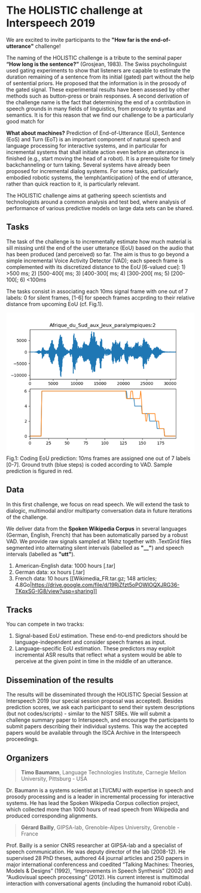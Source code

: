 # The HOLISTIC challenge at Interspeech 2019

We are excited to invite participants to the **"How far is the end-of-utterance"** challenge!

The naming of the HOLISTIC challenge is a tribute to the seminal paper **“How long is the sentence?”** (Grosjean, 1983). 
The Swiss psycholinguist used gating experiments to show that listeners are capable to estimate the duration 
remaining of a sentence from its initial (gated) part without the help of sentential priors. 
He proposed that the information is in the prosody of the gated signal. 
These experimental results have been assessed by other methods such as button-press or brain responses.
A second derivation of the challenge name is the fact that determining the end of a contribution in speech grounds in many fields of linguistics, from prosody to syntax and semantics. It is for this reason that we find our challenge to be a particularly good match for 

**What about machines?** Prediction of End-of-Utterance (EoU), Sentence (EoS) and Turn (EoT) is an important component of natural speech and language processing for interactive systems, and in particular for incremental systems that shall initiate action even before an utterance is finished (e.g., start moving the head of a robot).
It is a prerequisite for timely backchanneling or turn taking. Several systems have already been proposed for incremental dialog systems. For some tasks, particularly embodied robotic systems, the \emph{anticipation} of the end of utterance, rather than quick reaction to it, is particularly relevant.

The HOLISTIC challenge aims at gathering speech scientists and technologists around a common analysis and test bed, where analysis of performance of various predictive models on large data sets can be shared.

## Tasks
The task of the challenge is to incrementally estimate how much material is sill missing until 
the end of the user utterance (EoU) based on the audio that has been produced (and perceived) so far.
The aim is thus to go beyond a simple incremental Voice Activity Detector (VAD); each speech frame is complemented with its discretized distance to the EoU [6-valued cue]: 1) >500 ms; 2) [500-400[ ms; 3) [400-300[ ms; 4) [300-200[ ms; 5) [200-100[; 6) <100ms

The tasks consist in associating each 10ms signal frame with one out of 7 labels: 0 for silent frames, [1-6] for speech frames accprding to their relative distance from upcoming EoU (cf. Fig.1).

![Coding EoU prediction](pred_EoU.png)
Fig.1: Coding EoU prediction: 10ms frames are assigned one out of 7 labels [0-7]. Ground truth (blue steps) is coded according to VAD. Sample prediction is figured in red.

## Data
In this first challenge, we focus on read speech. We will extend the task to dialogic, 
multimodal and/or multiparty conversation data in future iterations of the challenge.

We deliver data from the **Spoken Wikipedia Corpus** in several languages (German, English, French) that has been automatically parsed by a robust VAD. We provide raw signals sampled at 16khz together with .TextGrid files segmented into alternating silent intervals (labelled as **"__"**) and speech intervals (labelled as **"utt"**).

1. American-English data: 1000 hours [.tar]
2. German data: xx hours [.tar]
3. French data: 10 hours [[Wikimedia_FR.tar.gz; 148 articles; 4.8Go|https://drive.google.com/file/d/19RjZfzt5oPOWlOQXJRG36-TKpxSG-IG8/view?usp=sharing]]

## Tracks
You can compete in two tracks:
1. Signal-based EoU estimation. These end-to-end predictors should be language-independent and consider speech frames as input.
2. Language-specific EoU estimation. These predictors may exploit incremental ASR results that reflect what a system 
would be able to perceive at the given point in time in the middle of an utterance.

## Dissemination of the results
The results will be disseminated through the HOLISTIC Special Session at Interspeech 2019 (our special session proposal was accepted). Besides prediction scores, we ask each participant to send their system descriptions (but not codes/scripts) - similar to the NIST SREs. We will submit a challenge summary paper to Interspeech, and  encourage the participants to submit papers describing their individual systems. This way the accepted papers would be available through the ISCA Archive in the Interspeech proceedings.

## Organizers

> **Timo Baumann**, Language Technologies Institute, Carnegie Mellon University, Pittsburg - USA

Dr. Baumann is a systems scientist at LTI/CMU with expertise in speech and 
prosody processing and is a leader in incremental processing for interactive systems. 
He has lead the Spoken Wikipedia Corpus collection project, which collected more than 
1000 hours of read speech from Wikipedia and produced corresponding alignments. 

> **Gérard Bailly**, GIPSA-lab, Grenoble-Alpes University, Grenoble - France

Prof. Bailly is a senior CNRS researcher at GIPSA-lab and
a specialist of speech communication. He was deputy director of the lab (2008-12). He supervised 28 PhD theses, authored 44 journal articles and 250 papers in major international conferencess and coedited “Talking Machines: Theories, Models \& Designs” (1992), “Improvements in Speech Synthesis” (2002) and “Audiovisual speech processing” (2012). His current interest is multimodal interaction with conversational agents (including the humanoid robot iCub).
